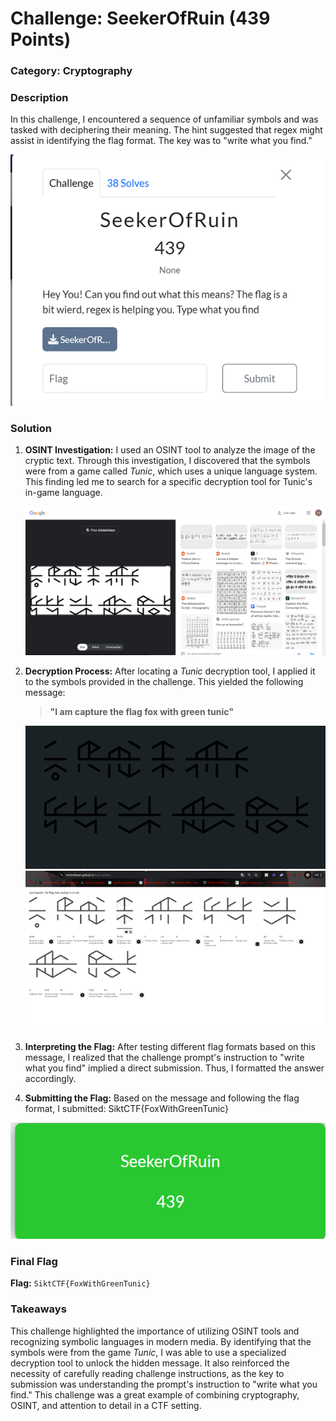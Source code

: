 # Challenge: SeekerOfRuin (439 Points)

### Category: Cryptography

### Description
In this challenge, I encountered a sequence of unfamiliar symbols and was tasked with deciphering their meaning. The hint suggested that regex might assist in identifying the flag format. The key was to "write what you find."

![Task](../Images/Picture48.png)

### Solution

1. **OSINT Investigation:**
   I used an OSINT tool to analyze the image of the cryptic text. Through this investigation, I discovered that the symbols were from a game called *Tunic*, which uses a unique language system. This finding led me to search for a specific decryption tool for Tunic's in-game language.

   ![OSINT Analysis Result](../Images/Picture50.png)

2. **Decryption Process:**
   After locating a *Tunic* decryption tool, I applied it to the symbols provided in the challenge. This yielded the following message:
   
   > **"I am capture the flag fox with green tunic"**

   ![Decrypted Message](../Images/Picture49.png)
   ![Decrypted Message](../Images/Picture51.png)
   
4. **Interpreting the Flag:**
   After testing different flag formats based on this message, I realized that the challenge prompt's instruction to "write what you find" implied a direct submission. Thus, I formatted the answer accordingly.

5. **Submitting the Flag:**
   Based on the message and following the flag format, I submitted: SiktCTF{FoxWithGreenTunic}
   
![Final Flag Submission](../Images/Picture52.png)

### Final Flag
**Flag:** `SiktCTF{FoxWithGreenTunic}`

### Takeaways
This challenge highlighted the importance of utilizing OSINT tools and recognizing symbolic languages in modern media. By identifying that the symbols were from the game *Tunic*, I was able to use a specialized decryption tool to unlock the hidden message. It also reinforced the necessity of carefully reading challenge instructions, as the key to submission was understanding the prompt's instruction to "write what you find." This challenge was a great example of combining cryptography, OSINT, and attention to detail in a CTF setting.

